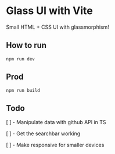 # Glass UI with Vite

Small HTML + CSS UI with glassmorphism!

## How to run

```
npm run dev
```

## Prod

```
npm run build
```

## Todo

[ ] - Manipulate data with github API in TS

[ ] - Get the searchbar working

[ ] - Make responsive for smaller devices
